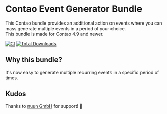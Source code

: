 Contao Event Generator Bundle
=============================

This Contao bundle provides an additional action on events where you can mass generate multiple events in a period of your choice.  
This bundle is made for Contao 4.9 and newer.

[![CI](https://github.com/1up-lab/contao-event-generator-bundle/workflows/CI/badge.svg)](https://github.com/1up-lab/contao-event-generator-bundle/actions)
[![Total Downloads](https://img.shields.io/packagist/dt/oneup/contao-event-generator-bundle.svg)](https://packagist.org/packages/oneup/contao-event-generator-bundle)


Why this bundle?
----------------
It's now easy to generate multiple recurring events in a specific period of times.

Kudos
-----
Thanks to [nuun GmbH](https://nuun.ch) for support! 🎉 
